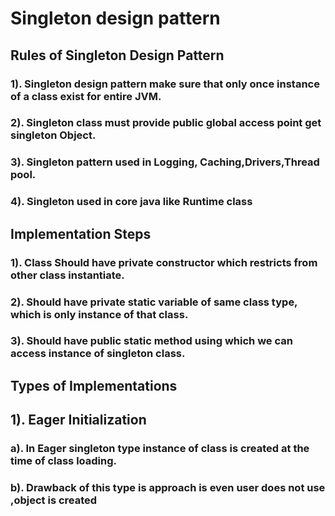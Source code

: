 # Singleton design pattern

## Rules of Singleton Design Pattern

### 1). Singleton design pattern make sure that only once instance of a class exist for entire JVM.
### 2). Singleton class must provide public global access point get singleton Object.
### 3). Singleton pattern used in Logging, Caching,Drivers,Thread pool.
### 4). Singleton used in core java like Runtime class

## Implementation Steps
### 1). Class Should have private constructor which restricts from other class instantiate.
### 2). Should have private static variable of same class type, which is only instance of that class.
### 3). Should have public static method using which we can access instance of singleton class.

## Types of Implementations
## 1). Eager Initialization 
### a). In Eager singleton type instance of class is created at the time of class loading.
### b). Drawback of this type is approach is even user does not use ,object is created